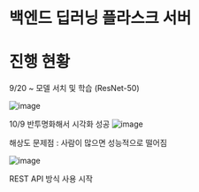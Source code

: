 # 백엔드 딥러닝 플라스크 서버 


# 진행 현황

9/20 ~
모델 서치 및 학습 (ResNet-50)


![image](https://github.com/sideproject-sku/backend_AI/assets/109807723/59240602-6968-42e8-a5b0-cce7f087cbea)

10/9
반투명화해서 시각화 성공
![image](https://github.com/sideproject-sku/backend_AI/assets/109807723/8c05d522-9d5e-4a87-86fd-08e25f01c30e)



해상도 문제점 : 사람이 많으면 성능적으로 떨어짐

![image](https://github.com/sideproject-sku/backend_AI/assets/109807723/c39ccce8-1070-4494-8d1d-c118cbe58aa9)



REST API 방식 사용 시작
